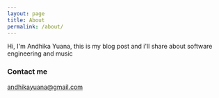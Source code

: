 ```yaml
---
layout: page
title: About
permalink: /about/
---
```


Hi, I'm Andhika Yuana, this is my blog post and i'll share about software engineering and music

### Contact me

[andhikayuana@gmail.com](mailto:andhikayuana@gmail.com)
